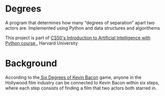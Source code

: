 # Degrees
<p>A program that determines how many “degrees of separation” apart two actors are. Implemented using Python and data structures and algorithems</p>
<P>This project is part of <a href="https://pll.harvard.edu/course/cs50s-introduction-artificial-intelligence-python">CS50's Introduction to Artificial Intelligence with Python course </a>, Harvard University</P>

# Background

<p>According to the<a href="https://en.wikipedia.org/wiki/Six_Degrees_of_Kevin_Bacon"> Six Degrees of Kevin Bacon</a> game, anyone in the Hollywood film industry can be connected to Kevin Bacon within six steps, where each step consists of finding a film that two actors both starred in.</p>

